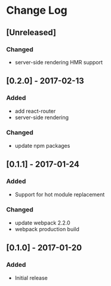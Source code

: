 # Change Log

## [Unreleased]
### Changed
- server-side rendering HMR support

## [0.2.0] - 2017-02-13
### Added
- add react-router
- server-side rendering

### Changed
- update npm packages

## [0.1.1] - 2017-01-24
### Added
- Support for hot module replacement

### Changed
- update webpack 2.2.0
- webpack production build

## [0.1.0] - 2017-01-20
### Added
- Initial release
